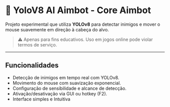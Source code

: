 # 🧠 YoloV8 AI Aimbot - Core Aimbot

Projeto experimental que utiliza **YOLOv8** para detectar inimigos e mover o mouse suavemente em direção à cabeça do alvo.

> ⚠️ Apenas para fins educativos. Uso em jogos online pode violar termos de serviço.

---

## Funcionalidades

- Detecção de inimigos em tempo real com YOLOv8.
- Movimento do mouse com suavização exponencial.
- Configuração de sensibilidade e alcance de detecção.
- Ativação/desativação via GUI ou hotkey (F2).
- Interface simples e Intuitiva
